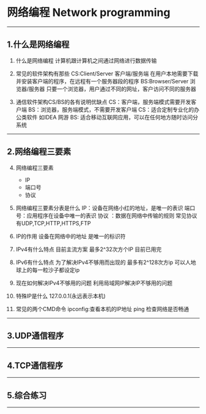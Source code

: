 # 网络编程 Network programming


---



## 1.什么是网络编程
1. 什么是网络编程
   计算机跟计算机之间通过网络进行数据传输

2. 常见的软件架构有那些
    CS:Client/Server 客户端/服务端 在用户本地需要下载并安装客户端的程序，在远程有一个服务器段的程序
    BS:Browser/Server 浏览器/服务器 只要一个浏览器，用户通过不同的网址，客户访问不同的服务器

3. 通信软件架构CS/BS的各有说明优缺点
   CS：客户端，服务端模式需要开发客户端
   BS：浏览器，服务端模式，不需要开发客户端
   CS：适合定制专业化的办公类软件 如IDEA 网游
   BS: 适合移动互联网应用，可以在任何地方随时访问分系统


---


## 2.网络编程三要素
4. 网络编程三要素
   - IP
   - 端口号
   - 协议

5. 网络编程三要素分表是什么
   IP：设备在网络小红的地址，是唯一的表识
   端口号：应用程序在设备中唯一的表识
   协议  ：数据在网络中传输的规则
           常见协议有UDP,TCP,HTTP,HTTPS,FTP


6. IP的作用
   设备在网络中的地址 是唯一的标识符

7. IPv4有什么特点
   目前主流方案
    最多2^32次方个IP 目前已用完

8. IPv6有什么特点
   为了解决IPv4不够用而出现的
   最多有2^128次方ip
   可以人地球上的每一粒沙子都设定ip

9. 现在如何解决IPv4不够用的问题
   利用局域网IP解决IP不够用的问题

10. 特殊IP是什么
    127.0.0.1(永远表示本机)

11. 常见的两个CMD命令
    ipconfig:查看本机的IP地址
    ping     检查网络是否畅通





---




## 3.UDP通信程序




---




## 4.TCP通信程序




---



## 5.综合练习



---

